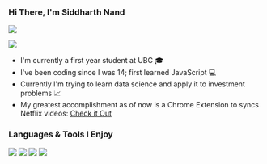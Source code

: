 ### Hi There, I'm Siddharth Nand 

<a href="https://www.linkedin.com/in/siddharth-nand/" target="_blank">![](https://img.shields.io/badge/linkedin%20-%230077B5.svg?&style=for-the-badge&logo=linkedin&logoColor=white)</a>

<img src="https://img.shields.io/badge/<thedevguy1>%20-%23FFFC00.svg?&style=for-the-badge&logo=Snapchat&logoColor=white"/>


- I'm currently a first year student at UBC 🎓
- I've been coding since I was 14; first learned JavaScript 💻
- Currently I'm trying to learn data science and apply it to investment problems 📈
- My greatest accomplishment as of now is a Chrome Extension to syncs Netflix videos: [Check it Out](https://sidnand.github.io/Sinc-Website/)

### Languages & Tools I Enjoy
![](https://img.shields.io/badge/node.js%20-%2343853D.svg?&style=for-the-badge&logo=node.js&logoColor=white)
![](https://img.shields.io/badge/python%20-%2314354C.svg?&style=for-the-badge&logo=python&logoColor=white)
![](https://img.shields.io/badge/r-%23276DC3.svg?&style=for-the-badge&logo=r&logoColor=white)
![](https://img.shields.io/badge/git%20-%23F05033.svg?&style=for-the-badge&logo=git&logoColor=white)
